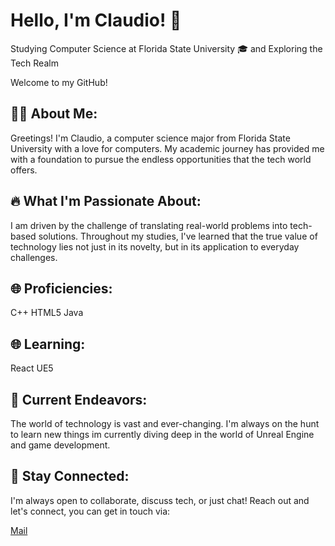 </html>
<body>

<h1>Hello, I'm Claudio! 👋</h1>
    <p>Studying Computer Science at Florida State University 🎓 and Exploring the Tech Realm</p>
    <p>Welcome to my GitHub! </p>

<h2>👨‍💻 About Me:</h2>
    <p>Greetings! I'm Claudio, a computer science major from Florida State University with a love for computers. My academic journey has provided me with a foundation to pursue the endless opportunities that the tech world offers.</p>

<h2>🔥 What I'm Passionate About:</h2>
    <p>I am driven by the challenge of translating real-world problems into tech-based solutions. Throughout my studies, I've learned that the true value of technology lies not just in its novelty, but in its application to everyday challenges.</p>

<h2>🌐 Proficiencies:</h2>
    <p>C++ HTML5 Java</p>

<h2>🌐 Learning:</h2>
    <p>React UE5</p>

<h2>🌱 Current Endeavors:</h2>
    <p>The world of technology is vast and ever-changing. I'm always on the hunt to learn new things im currently diving deep in the world of Unreal Engine and game development.</p>

<h2>💌 Stay Connected:</h2>
    <p>I'm always open to collaborate, discuss tech, or just chat! Reach out and let's connect, you can get in touch via:</p>
    <a href="mailto:claudioflorio1@hotmail.com">Mail</a>

</body>

</html>
